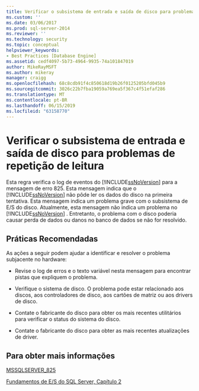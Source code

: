 ```yaml
---
title: Verificar o subsistema de entrada e saída de disco para problemas de repetição de leitura | Microsoft Docs
ms.custom: ''
ms.date: 03/06/2017
ms.prod: sql-server-2014
ms.reviewer: ''
ms.technology: security
ms.topic: conceptual
helpviewer_keywords:
- Best Practices [Database Engine]
ms.assetid: cedf4097-5b73-4964-9935-74a101847019
author: MikeRayMSFT
ms.author: mikeray
manager: craigg
ms.openlocfilehash: 68c8cdb91f4c850618d19b26f0125205bfd045b9
ms.sourcegitcommit: 3026c22b7fba19059a769ea5f367c4f51efaf286
ms.translationtype: MT
ms.contentlocale: pt-BR
ms.lasthandoff: 06/15/2019
ms.locfileid: "63158770"
---
```

# <a name="check-disk-input-output-subsystem-for-read-retry-problems"></a>Verificar o subsistema de entrada e saída de disco para problemas de repetição de leitura
  Esta regra verifica o log de eventos do [!INCLUDE[ssNoVersion](../../includes/ssnoversion-md.md)] para a mensagem de erro 825. Esta mensagem indica que o [!INCLUDE[ssNoVersion](../../includes/ssnoversion-md.md)] não pôde ler os dados do disco na primeira tentativa. Esta mensagem indica um problema grave com o subsistema de E/S do disco. Atualmente, esta mensagem não indica um problema no [!INCLUDE[ssNoVersion](../../includes/ssnoversion-md.md)] . Entretanto, o problema com o disco poderia causar perda de dados ou danos no banco de dados se não for resolvido.  
  
## <a name="best-practices-recommendations"></a>Práticas Recomendadas  
 As ações a seguir podem ajudar a identificar e resolver o problema subjacente no hardware:  
  
-   Revise o log de erros e o texto variável nesta mensagem para encontrar pistas que expliquem o problema.  
  
-   Verifique o sistema de disco. O problema pode estar relacionado aos discos, aos controladores de disco, aos cartões de matriz ou aos drivers de disco.  
  
-   Contate o fabricante do disco para obter os mais recentes utilitários para verificar o status do sistema do disco.  
  
-   Contate o fabricante do disco para obter as mais recentes atualizações de driver.  
  
## <a name="for-more-information"></a>Para obter mais informações  
 [MSSQLSERVER_825](../errors-events/mssqlserver-825-database-engine-error.md)  
  
 [Fundamentos de E/S do SQL Server, Capítulo 2](/previous-versions/sql/sql-server-2005/administrator/cc917726(v=technet.10))  
  
  
